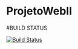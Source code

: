 # ProjetoWebII

#BUILD STATUS

[![Build Status](https://travis-ci.org/vinaud/ProjetoWebII.svg?branch=master)](https://travis-ci.org/vinaud/ProjetoWebII)
